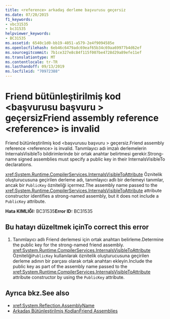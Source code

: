 ```yaml
---
title: <reference> arkadaş derleme başvurusu geçersiz
ms.date: 07/20/2015
f1_keywords:
- vbc31535
- bc31535
helpviewer_keywords:
- BC31535
ms.assetid: 6540c1d0-bb19-4051-a579-2e4f9094585e
ms.openlocfilehash: 6eb46c6479adc69eaf65b34c69aa69977b4d62ef
ms.sourcegitcommit: 7b1ce327e8c84f115f007be4728d29a89efe11ef
ms.translationtype: MT
ms.contentlocale: tr-TR
ms.lasthandoff: 09/13/2019
ms.locfileid: "70972388"
---
```

# <a name="friend-assembly-reference-reference-is-invalid"></a><span data-ttu-id="ee2ab-102">Friend bütünleştirilmiş kod \<başvurusu başvuru > geçersiz</span><span class="sxs-lookup"><span data-stu-id="ee2ab-102">Friend assembly reference \<reference> is invalid</span></span>
<span data-ttu-id="ee2ab-103">Friend bütünleştirilmiş kod \<başvurusu başvuru > geçersiz.</span><span class="sxs-lookup"><span data-stu-id="ee2ab-103">Friend assembly reference \<reference> is invalid.</span></span> <span data-ttu-id="ee2ab-104">Tanımlayıcı adı imzalı derlemelerin InternalsVisibleTo bildirimlerinde bir ortak anahtar belirtmesi gerekir.</span><span class="sxs-lookup"><span data-stu-id="ee2ab-104">Strong-name signed assemblies must specify a public key in their InternalsVisibleTo declarations.</span></span>  
  
 <span data-ttu-id="ee2ab-105"><xref:System.Runtime.CompilerServices.InternalsVisibleToAttribute> Öznitelik oluşturucusuna geçirilen derleme adı, tanımlayıcı adlı bir derlemeyi tanımlar, ancak bir `PublicKey` özniteliği içermez.</span><span class="sxs-lookup"><span data-stu-id="ee2ab-105">The assembly name passed to the <xref:System.Runtime.CompilerServices.InternalsVisibleToAttribute> attribute constructor identifies a strong-named assembly, but it does not include a `PublicKey` attribute.</span></span>  
  
 <span data-ttu-id="ee2ab-106">**Hata KIMLIĞI:** BC31535</span><span class="sxs-lookup"><span data-stu-id="ee2ab-106">**Error ID:** BC31535</span></span>  
  
## <a name="to-correct-this-error"></a><span data-ttu-id="ee2ab-107">Bu hatayı düzeltmek için</span><span class="sxs-lookup"><span data-stu-id="ee2ab-107">To correct this error</span></span>  
  
1. <span data-ttu-id="ee2ab-108">Tanımlayıcı adlı Friend derlemesi için ortak anahtarı belirleme.</span><span class="sxs-lookup"><span data-stu-id="ee2ab-108">Determine the public key for the strong-named friend assembly.</span></span> <span data-ttu-id="ee2ab-109"><xref:System.Runtime.CompilerServices.InternalsVisibleToAttribute> Özniteliği`PublicKey` kullanılarak öznitelik oluşturucusuna geçirilen derleme adının bir parçası olarak ortak anahtarı ekleyin.</span><span class="sxs-lookup"><span data-stu-id="ee2ab-109">Include the public key as part of the assembly name passed to the <xref:System.Runtime.CompilerServices.InternalsVisibleToAttribute> attribute constructor by using the `PublicKey` attribute.</span></span>  
  
## <a name="see-also"></a><span data-ttu-id="ee2ab-110">Ayrıca bkz.</span><span class="sxs-lookup"><span data-stu-id="ee2ab-110">See also</span></span>

- <xref:System.Reflection.AssemblyName>
- [<span data-ttu-id="ee2ab-111">Arkadaş Bütünleştirilmiş Kodları</span><span class="sxs-lookup"><span data-stu-id="ee2ab-111">Friend Assemblies</span></span>](../../../standard/assembly/friend.md)

